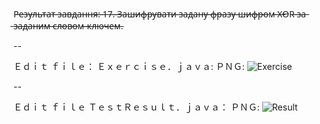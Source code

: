 Р̶е̶з̶у̶л̶ь̶т̶а̶т̶ ̶з̶а̶в̶д̶а̶н̶н̶я̶:̶ ̶1̶7̶.̶ ̶З̶а̶ш̶и̶ф̶р̶у̶в̶а̶т̶и̶ ̶з̶а̶д̶а̶н̶у̶ ̶ф̶р̶а̶з̶у̶ ̶ш̶и̶ф̶р̶о̶м̶ ̶X̶O̶R̶ ̶з̶а̶ ̶з̶а̶д̶а̶н̶и̶м̶ ̶с̶л̶о̶в̶о̶м̶-̶к̶л̶ю̶ч̶е̶м̶.

-- 

Ｅｄｉｔ ｆｉｌｅ： Ｅｘｅｒｃｉｓｅ．ｊａｖａ:
ＰＮＧ:
![Exercise](https://user-images.githubusercontent.com/72559370/106356791-df2ca580-630a-11eb-9ee2-1bb3a5c5b186.png)


--

Ｅｄｉｔ ｆｉｌｅ ＴｅｓｔＲｅｓｕｌｔ．ｊａｖａ：
ＰＮＧ:
![Result](https://user-images.githubusercontent.com/72559370/106356920-ae993b80-630b-11eb-939c-a406a5e249c1.png)

